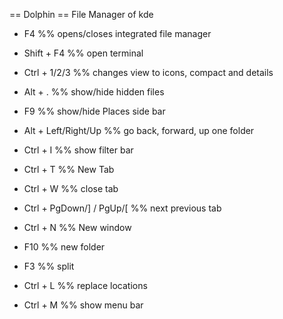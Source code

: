 == Dolphin ==
File Manager of kde

* F4
%% opens/closes integrated file manager

* Shift + F4
%% open terminal

* Ctrl + 1/2/3
%% changes view to icons, compact and details

* Alt + .
%% show/hide hidden files

* F9
%% show/hide Places side bar

* Alt + Left/Right/Up
%% go back, forward, up one folder

* Ctrl + I
%% show filter bar

* Ctrl + T
%% New Tab

* Ctrl + W
%% close tab

* Ctrl + PgDown/]  / PgUp/[
%% next previous tab

* Ctrl + N
%% New window

* F10
%% new folder

* F3
%% split

* Ctrl + L
%% replace locations

* Ctrl + M
%% show menu bar
